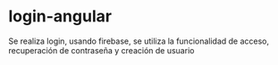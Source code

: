 # login-angular
Se realiza login, usando firebase, se utiliza la funcionalidad de acceso, recuperación de contraseña y creación de usuario
